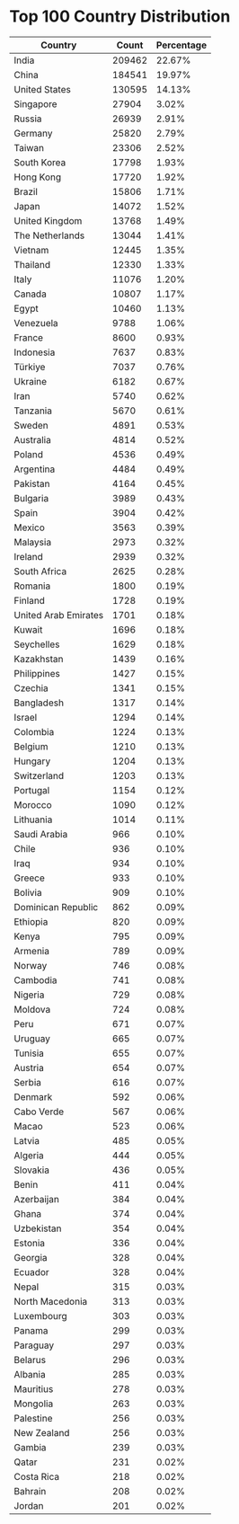 # Top 100 Country Distribution
| Country | Count | Percentage |
|----|----|----|
| India | 209462 | 22.67% |
| China | 184541 | 19.97% |
| United States | 130595 | 14.13% |
| Singapore | 27904 | 3.02% |
| Russia | 26939 | 2.91% |
| Germany | 25820 | 2.79% |
| Taiwan | 23306 | 2.52% |
| South Korea | 17798 | 1.93% |
| Hong Kong | 17720 | 1.92% |
| Brazil | 15806 | 1.71% |
| Japan | 14072 | 1.52% |
| United Kingdom | 13768 | 1.49% |
| The Netherlands | 13044 | 1.41% |
| Vietnam | 12445 | 1.35% |
| Thailand | 12330 | 1.33% |
| Italy | 11076 | 1.20% |
| Canada | 10807 | 1.17% |
| Egypt | 10460 | 1.13% |
| Venezuela | 9788 | 1.06% |
| France | 8600 | 0.93% |
| Indonesia | 7637 | 0.83% |
| Türkiye | 7037 | 0.76% |
| Ukraine | 6182 | 0.67% |
| Iran | 5740 | 0.62% |
| Tanzania | 5670 | 0.61% |
| Sweden | 4891 | 0.53% |
| Australia | 4814 | 0.52% |
| Poland | 4536 | 0.49% |
| Argentina | 4484 | 0.49% |
| Pakistan | 4164 | 0.45% |
| Bulgaria | 3989 | 0.43% |
| Spain | 3904 | 0.42% |
| Mexico | 3563 | 0.39% |
| Malaysia | 2973 | 0.32% |
| Ireland | 2939 | 0.32% |
| South Africa | 2625 | 0.28% |
| Romania | 1800 | 0.19% |
| Finland | 1728 | 0.19% |
| United Arab Emirates | 1701 | 0.18% |
| Kuwait | 1696 | 0.18% |
| Seychelles | 1629 | 0.18% |
| Kazakhstan | 1439 | 0.16% |
| Philippines | 1427 | 0.15% |
| Czechia | 1341 | 0.15% |
| Bangladesh | 1317 | 0.14% |
| Israel | 1294 | 0.14% |
| Colombia | 1224 | 0.13% |
| Belgium | 1210 | 0.13% |
| Hungary | 1204 | 0.13% |
| Switzerland | 1203 | 0.13% |
| Portugal | 1154 | 0.12% |
| Morocco | 1090 | 0.12% |
| Lithuania | 1014 | 0.11% |
| Saudi Arabia | 966 | 0.10% |
| Chile | 936 | 0.10% |
| Iraq | 934 | 0.10% |
| Greece | 933 | 0.10% |
| Bolivia | 909 | 0.10% |
| Dominican Republic | 862 | 0.09% |
| Ethiopia | 820 | 0.09% |
| Kenya | 795 | 0.09% |
| Armenia | 789 | 0.09% |
| Norway | 746 | 0.08% |
| Cambodia | 741 | 0.08% |
| Nigeria | 729 | 0.08% |
| Moldova | 724 | 0.08% |
| Peru | 671 | 0.07% |
| Uruguay | 665 | 0.07% |
| Tunisia | 655 | 0.07% |
| Austria | 654 | 0.07% |
| Serbia | 616 | 0.07% |
| Denmark | 592 | 0.06% |
| Cabo Verde | 567 | 0.06% |
| Macao | 523 | 0.06% |
| Latvia | 485 | 0.05% |
| Algeria | 444 | 0.05% |
| Slovakia | 436 | 0.05% |
| Benin | 411 | 0.04% |
| Azerbaijan | 384 | 0.04% |
| Ghana | 374 | 0.04% |
| Uzbekistan | 354 | 0.04% |
| Estonia | 336 | 0.04% |
| Georgia | 328 | 0.04% |
| Ecuador | 328 | 0.04% |
| Nepal | 315 | 0.03% |
| North Macedonia | 313 | 0.03% |
| Luxembourg | 303 | 0.03% |
| Panama | 299 | 0.03% |
| Paraguay | 297 | 0.03% |
| Belarus | 296 | 0.03% |
| Albania | 285 | 0.03% |
| Mauritius | 278 | 0.03% |
| Mongolia | 263 | 0.03% |
| Palestine | 256 | 0.03% |
| New Zealand | 256 | 0.03% |
| Gambia | 239 | 0.03% |
| Qatar | 231 | 0.02% |
| Costa Rica | 218 | 0.02% |
| Bahrain | 208 | 0.02% |
| Jordan | 201 | 0.02% |
